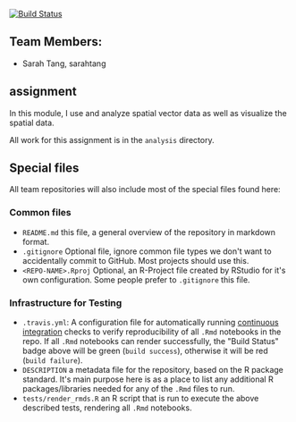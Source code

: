 
[![Build Status](https://travis-ci.com/espm-157/final-project-individual-option-sarahtang.svg?token=N7vjQnawxqcEd7wx9dvu&branch=master)](https://travis-ci.com/espm-157/final-project-individual-option-sarahtang)

## Team Members:

- Sarah Tang, sarahtang

## assignment

In this module, I use and analyze spatial vector data as well as visualize the spatial data.

All work for this assignment is in the `analysis` directory.

## Special files

All team repositories will also include most of the special files found here:

### Common files

- `README.md` this file, a general overview of the repository in markdown format.  
- `.gitignore` Optional file, ignore common file types we don't want to accidentally commit to GitHub. Most projects should use this. 
- `<REPO-NAME>.Rproj` Optional, an R-Project file created by RStudio for it's own configuration.  Some people prefer to `.gitignore` this file.


### Infrastructure for Testing

- `.travis.yml`: A configuration file for automatically running [continuous integration](https://travis-ci.com) checks to verify reproducibility of all `.Rmd` notebooks in the repo.  If all `.Rmd` notebooks can render successfully, the "Build Status" badge above will be green (`build success`), otherwise it will be red (`build failure`).  
- `DESCRIPTION` a metadata file for the repository, based on the R package standard. It's main purpose here is as a place to list any additional R packages/libraries needed for any of the `.Rmd` files to run.
- `tests/render_rmds.R` an R script that is run to execute the above described tests, rendering all `.Rmd` notebooks. 





